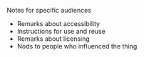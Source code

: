 Notes for specific audiences 

* Remarks about accessibility 
* Instructions for use and reuse 
* Remarks about licensing
* Nods to people who influenced the thing 
